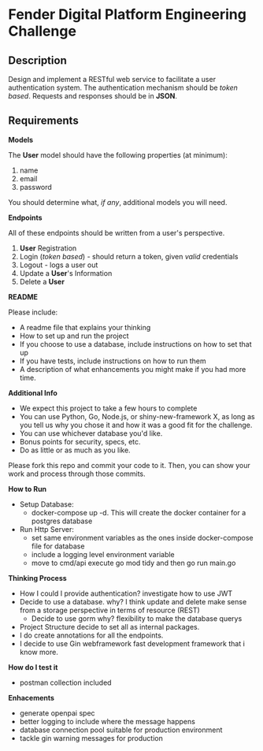 # Fender Digital Platform Engineering Challenge

## Description

Design and implement a RESTful web service to facilitate a user authentication system. The authentication mechanism should be *token based*. Requests and responses should be in **JSON**.

## Requirements

**Models**

The **User** model should have the following properties (at minimum):

1. name
2. email
3. password

You should determine what, *if any*, additional models you will need.

**Endpoints**

All of these endpoints should be written from a user's perspective.

1. **User** Registration
2. Login (*token based*) - should return a token, given *valid* credentials
3. Logout - logs a user out
4. Update a **User**'s Information
5. Delete a **User**

**README**

Please include:
- A readme file that explains your thinking
- How to set up and run the project
- If you choose to use a database, include instructions on how to set that up
- If you have tests, include instructions on how to run them
- A description of what enhancements you might make if you had more time.

**Additional Info**

- We expect this project to take a few hours to complete
- You can use Python, Go, Node.js, or shiny-new-framework X, as long as you tell us why you chose it and how it was a good fit for the challenge. 
- You can use whichever database you'd like. 
- Bonus points for security, specs, etc. 
- Do as little or as much as you like.

Please fork this repo and commit your code to it. Then, you can show your work and process through those commits.

**How to Run**

- Setup Database:
  - docker-compose up -d. This will create the docker container for a postgres database
- Run Http Server:
  - set same environment variables as the ones inside docker-compose file for database
  - include a logging level environment variable
  - move to cmd/api execute go mod tidy and then go run main.go

**Thinking Process**
- How I could I provide authentication? investigate how to use JWT
- Decide to use a database. why? I think update and delete make sense from a storage perspective in terms of resource (REST)
  - Decide to use gorm why? flexibility to make the database querys
- Project Structure decide to set all as internal packages.
- I do create annotations for all the endpoints.
- I decide to use Gin webframework fast development framework that i know more.

**How do I test it**
- postman collection included

**Enhacements**
- generate openpai spec
- better logging to include where the message happens
- database connection pool suitable for production environment
- tackle gin warning messages for production




